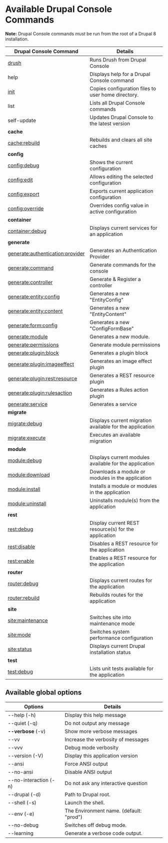 # Available Drupal Console Commands

**Note:** Drupal Console commands *must* be run from the root of a Drupal 8 installation.

Drupal Console Command | Details
------------ | -------------
[drush](drush.md) | Runs Drush from Drupal Console
help | Displays help for a Drupal Console command
[init](init.md) | Copies configuration files to user home directory.
list | Lists all Drupal Console commands
self-update | Updates Drupal Console to the latest version
**cache**  |
[cache:rebuild](cache-rebuild.md)  | Rebuilds and clears all site caches
**config**  |
 [config:debug](config-debug.md)  |   Shows the current configuration
 [config:edit](config-edit.md)  |    Allows editing the selected configuration
 [config:export](config-export.md)  |  Exports current application configuration
 [config:override](config-override.md)  | Overrides config value in active configuration
**container**  |
 [container:debug](container-debug.md) | Displays current services for an application
**generate**  |
 [generate:authentication:provider](generate-authentication-provider.md)  |   Generates an Authentication Provider
 [generate:command](generate_command.md)  |   Generate commands for the console
 [generate:controller](generate_controller.md)  | Generate & Register a controller
 [generate:entity:config](generate-entity-config.md)  | Generates a new "EntityConfig"
 [generate:entity:content](generate-entity-content.md)   | Generates a new "EntityContent"
 [generate:form:config](generate-form-config.md)   |    Generates a new "ConfigFormBase"
 [generate:module](generate_module.md)  |    Generates a new module.
 [generate:permissions](generate_permissions.md)   |    Generate module permissions
 [generate:plugin:block](generate-plugin-block.md)   |   Generates a plugin block
 [generate:plugin:imageeffect](generate-plugin-imageeffect.md)  | Generates an image effect plugin
 [generate:plugin:rest:resource](generate-plugin-rest-resource.md)  | Generates a REST resource plugin
 [generate:plugin:rulesaction](generate-plugin-rulesaction.md)  | Generates a Rules action plugin
 [generate:service](generate_service.md)  | Generates a service
**migrate**  |
 [migrate:debug](migrate-debug.md)  |  Displays current migration available for the application
 [migrate:execute](migrate-execute.md)  |  Executes an available migration
**module**  |
 [module:debug](module-debug.md)  |   Displays current modules available for the application
 [module:download](module-download.md)  |   Downloads a module or modules in the application
 [module:install](module-install.md)  | Installs a module or modules in the application
 [module:uninstall](module-uninstall.md)  |   Uninstalls module(s) from the application
**rest**  |
 [rest:debug](rest-debug.md)  |     Display current REST resource(s) for the application
 [rest:disable](rest-disable.md)  |   Disables a REST resource for the application
 [rest:enable](rest-enable.md)  |    Enables a REST resource for the application
**router**  |
 [router:debug](router-debug.md)  |   Displays current routes for the application
 [router:rebuild](router-rebuild.md)  | Rebuilds routes for the application
**site**  |
 [site:maintenance](site-maintenance.md)  |   Switches site into maintenance mode
 [site:mode](site-mode.md)  |      Switches system performance configuration
 [site:status](site-status.md)  |    Displays current Drupal installation status
**test**  |
 [test:debug](test-debug.md)  |     Lists unit tests available for the application


## Available global options

Options | Details
------------ |-------------
--help (-h)     |       Display this help message
--quiet (-q)     |      Do not output any message
**--verbose** (-v) | Show more verbose messages
--vv | Increase the verbosity of messages
--vvv | Debug mode verbosity
--version (-V)    |     Display this application version
--ansi             |    Force ANSI output
--no-ansi          |    Disable ANSI output
--no-interaction (-n)  | Do not ask any interactive question
--drupal (-d)      |    Path to Drupal root.
--shell (-s)       |    Launch the shell.
--env (-e)         |    The Environment name. (default: "prod")
--no-debug         |    Switches off debug mode.
--learning         |    Generate a verbose code output.
